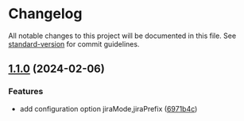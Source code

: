 # Changelog

All notable changes to this project will be documented in this file. See [standard-version](https://github.com/conventional-changelog/standard-version) for commit guidelines.

## [1.1.0](https://github.com/DivinerWJ/cz-customizable/compare/v6.3.0...v1.1.0) (2024-02-06)


### Features

* add configuration option jiraMode,jiraPrefix ([6971b4c](https://github.com/DivinerWJ/cz-customizable/commit/6971b4c7adc7647fe8309397a9158f15f620c856))

